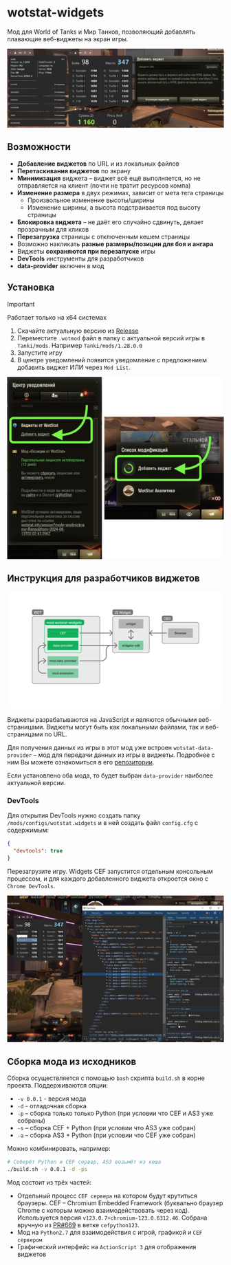 # wotstat-widgets

Мод для World of Tanks и Мир Танков, позволяющий добавлять плавающие веб-виджеты на экран игры.

![](/.github/hero.png)

## Возможности
- **Добавление виджетов** по URL и из локальных файлов
- **Перетаскивания виджетов** по экрану
- **Минимизация** виджета – виджет всё ещё выполняется, но не отправляется на клиент (почти не тратит ресурсов компа)
- **Изменение размера** в двух режимах, зависит от мета тега страницы
  - Произвольное изменение высоты/ширины
  - Изменение ширины, а высота подстраивается под высоту страницы
- **Блокировка виджета** – не даёт его случайно сдвинуть, делает прозрачным для кликов
- **Перезагрузка** страницы с отключенным кешем страницы
- Возможно накликать **разные размеры/позиции для боя и ангара**
- Виджеты **сохраняются при перезапуске** игры
- **DevTools** инструменты для разработчиков
- **data-provider** включен в мод

## Установка
> [!IMPORTANT]
> Работает только на x64 системах

1. Скачайте актуальную версию из [Release](https://github.com/WOT-STAT/wotstat-widgets/releases/latest)
2. Переместите `.wotmod` файл в папку с актуальной версий игры в `Tanki/mods`. Например `Tanki/mods/1.28.0.0`
3. Запустите игру
4. В центре уведомлений появится уведомление с предложением добавить виджет ИЛИ через `Mod List`.

![](/.github/add-widget.png)

## Инструкция для разработчиков виджетов

![](/.github/cef.png)

Виджеты разрабатываются на JavaScript и являются обычными веб-страницами. Виджеты могут быть как локальными файлами, так и веб-страницами по URL.

Для получения данных из игры в этот мод уже встроен `wotstat-data-provider` – мод для передачи данных из игры в виджеты. Подробнее с ним Вы можете ознакомиться в его [репозитории](https://github.com/WOT-STAT/data-provider). 

Если установлено оба мода, то будет выбран `data-provider` наиболее актуальной версии.


### DevTools
Для открытия DevTools нужно создать папку `/mods/configs/wotstat.widgets` и в ней создать файл `config.cfg` с содержимым:

```json
{
  "devtools": true
}
```

Перезагрузите игру. Widgets CEF запустится отдельным консольным процессом, и для каждого добавленного виджета откроется окно с `Chrome DevTools`.

![](/.github/devtools.png)

## Сборка мода из исходников

Сборка осуществляется с помощью `bash` скрипта `build.sh` в корне проекта.
Поддерживаются опции:
- `-v 0.0.1` - версия мода
- `-d` - отладочная сборка
- `-p` – сборка только только Python (при условии что CEF и AS3 уже собраны)
- `-s` – сборка CEF + Python (при условии что AS3 уже собран)
- `-a` – сборка AS3 + Python (при условии что CEF уже собран)

Можно комбинировать, например:
```bash
# Соберёт Python и CEF сервер, AS3 возьмёт из кеша
./build.sh -v 0.0.1 -d -ps
```


Мод состоит из трёх частей:
- Отдельный процесс `CEF сервера` на котором будут крутиться браузеры. CEF – Chromium Embedded Framework (буквально браузер Chrome с которым можно взаимодействовать через код).  
  Используется версия `v123.0.7+chromium-123.0.6312.46`. Собрана вручную из [PR#669](https://github.com/cztomczak/cefpython/pull/669) в ветке `cefpython123`.
- Мод на `Python2.7` для взаимодействия с игрой, графикой и `CEF сервером`
- Графический интерфейс на `ActionScript 3` для отображения виджетов

